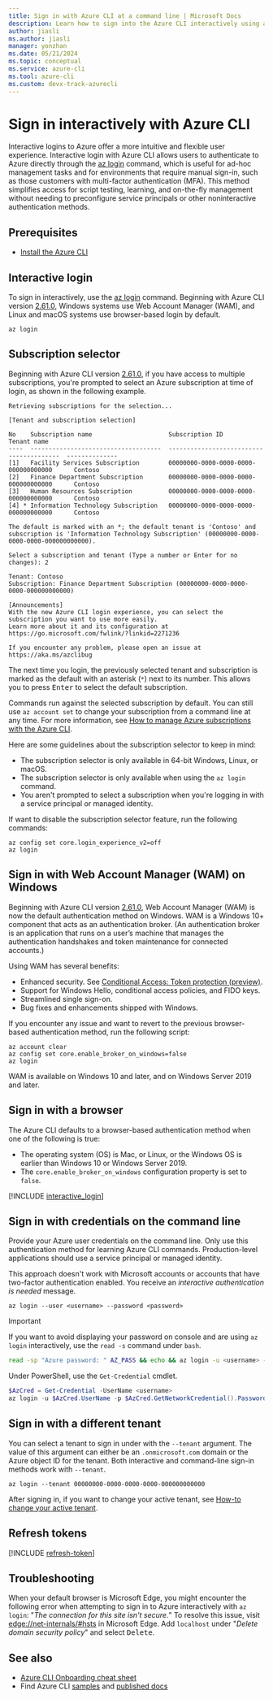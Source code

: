 ```yaml
---
title: Sign in with Azure CLI at a command line | Microsoft Docs
description: Learn how to sign into the Azure CLI interactively using az login, WAM, a web browser and a subscription selector.
author: jiasli
ms.author: jiasli
manager: yonzhan
ms.date: 05/21/2024
ms.topic: conceptual
ms.service: azure-cli
ms.tool: azure-cli
ms.custom: devx-track-azurecli
---
```


# Sign in interactively with Azure CLI 

Interactive logins to Azure offer a more intuitive and flexible user experience. Interactive login
with Azure CLI allows users to authenticate to Azure directly through the [az login](/cli/azure/reference-index#az-login)
command, which is useful for ad-hoc management tasks and for environments that require manual
sign-in, such as those customers with multi-factor authentication (MFA). This method simplifies
access for script testing, learning, and on-the-fly management without needing to preconfigure
service principals or other noninteractive authentication methods.

## Prerequisites

* [Install the Azure CLI](./install-azure-cli.md)

## Interactive login

To sign in interactively, use the [az login](/cli/azure/reference-index#az-login) command. Beginning
with Azure CLI version [2.61.0](./release-notes-azure-cli.md#may-21-2024), Windows systems use Web
Account Manager (WAM), and Linux and macOS systems use browser-based login by default.

```azurecli-interactive
az login
```

## Subscription selector

Beginning with Azure CLI version [2.61.0](./release-notes-azure-cli.md#may-21-2024), if you have
access to multiple subscriptions, you're prompted to select an Azure subscription at time of login,
as shown in the following example.

```Output
Retrieving subscriptions for the selection...

[Tenant and subscription selection]

No    Subscription name                     Subscription ID                           Tenant name
----  ------------------------------------  ----------------------------------------  --------------
[1]   Facility Services Subscription        00000000-0000-0000-0000-000000000000      Contoso
[2]   Finance Department Subscription       00000000-0000-0000-0000-000000000000      Contoso
[3]   Human Resources Subscription          00000000-0000-0000-0000-000000000000      Contoso
[4] * Information Technology Subscription   00000000-0000-0000-0000-000000000000      Contoso

The default is marked with an *; the default tenant is 'Contoso' and subscription is 'Information Technology Subscription' (00000000-0000-0000-0000-000000000000).

Select a subscription and tenant (Type a number or Enter for no changes): 2

Tenant: Contoso
Subscription: Finance Department Subscription (00000000-0000-0000-0000-000000000000)

[Announcements]
With the new Azure CLI login experience, you can select the subscription you want to use more easily.
Learn more about it and its configuration at https://go.microsoft.com/fwlink/?linkid=2271236

If you encounter any problem, please open an issue at https://aka.ms/azclibug
```

The next time you login, the previously selected tenant and subscription is marked as the default
with an asterisk (`*`) next to its number. This allows you to press <kbd>Enter</kbd> to select the
default subscription.

Commands run against the selected subscription by default. You can still use `az account set` to
change your subscription from a command line at any time. For more information, see [How to manage Azure subscriptions with the Azure CLI](./manage-azure-subscriptions-azure-cli.md).

Here are some guidelines about the subscription selector to keep in mind:

* The subscription selector is only available in 64-bit Windows, Linux, or macOS.
* The subscription selector is only available when using the `az login` command.
* You aren't prompted to select a subscription when you're logging in with a service principal or managed identity.

If want to disable the subscription selector feature, run the following commands:

```azurecli-interactive
az config set core.login_experience_v2=off
az login
```

## Sign in with Web Account Manager (WAM) on Windows

Beginning with Azure CLI version [2.61.0](./release-notes-azure-cli.md#may-21-2024), Web Account
Manager (WAM) is now the default authentication method on Windows. WAM is a Windows 10+ component
that acts as an authentication broker. (An authentication broker is an application that runs on a
user’s machine that manages the authentication handshakes and token maintenance for connected
accounts.)

Using WAM has several benefits:

* Enhanced security. See [Conditional Access: Token protection (preview)](/azure/active-directory/conditional-access/concept-token-protection).
* Support for Windows Hello, conditional access policies, and FIDO keys.
* Streamlined single sign-on.
* Bug fixes and enhancements shipped with Windows.

If you encounter any issue and want to revert to the previous browser-based authentication method, run the following script:

```azurecli-interactive
az account clear
az config set core.enable_broker_on_windows=false
az login
```

WAM is available on Windows 10 and later, and on Windows Server 2019 and later.

## Sign in with a browser

The Azure CLI defaults to a browser-based authentication method when one of the following is true:

* The operating system (OS) is Mac, or Linux, or the Windows OS is earlier than Windows 10 or Windows Server 2019.
* The `core.enable_broker_on_windows` configuration property is set to `false`.

[!INCLUDE [interactive_login](includes/interactive-login.md)]

## Sign in with credentials on the command line

Provide your Azure user credentials on the command line. Only use this authentication method for
learning Azure CLI commands. Production-level applications should use a service principal or managed
identity.

This approach doesn't work with Microsoft accounts or accounts that have two-factor authentication
enabled. You receive an _interactive authentication is needed_ message.

```azurecli-interactive
az login --user <username> --password <password>
```

> [!IMPORTANT]
> If you want to avoid displaying your password on console and are using `az login` interactively,
> use the `read -s` command under `bash`.
>
> ```bash
> read -sp "Azure password: " AZ_PASS && echo && az login -u <username> -p $AZ_PASS
> ```
>
> Under PowerShell, use the `Get-Credential` cmdlet.
>
> ```powershell
> $AzCred = Get-Credential -UserName <username>
> az login -u $AzCred.UserName -p $AzCred.GetNetworkCredential().Password
> ```

## Sign in with a different tenant

You can select a tenant to sign in under with the `--tenant` argument. The value of this argument
can either be an `.onmicrosoft.com` domain or the Azure object ID for the tenant. Both interactive
and command-line sign-in methods work with `--tenant`.

```azurecli-interactive
az login --tenant 00000000-0000-0000-0000-000000000000
```

After signing in, if you want to change your active tenant, see [How-to change your active tenant](manage-azure-subscriptions-azure-cli.md#change-the-active-tenant).

## Refresh tokens

[!INCLUDE [refresh-token](includes/refresh-token.md)]

## Troubleshooting

When your default browser is Microsoft Edge, you might encounter the following error when attempting
to sign in to Azure interactively with `az login`: "_The connection for this site isn't secure._" To
resolve this issue, visit [edge://net-internals/#hsts](edge://net-internals/#hsts) in Microsoft
Edge. Add `localhost` under "_Delete domain security policy_" and select <kbd>Delete</kbd>.

## See also

* [Azure CLI Onboarding cheat sheet](./cheat-sheet-onboarding.md)
* Find Azure CLI [samples](./samples-index.md) and [published docs](./reference-docs-index.md)
